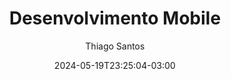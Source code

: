 ---
title: "Desenvolvimento Mobile"
slug: "mobile"
date: 2024-05-19T23:25:04-03:00
author: "Thiago Santos"
translationKey: "mobile"
curso: "Análise e Desenvolvimento de Sistemas"
disciplina: "Desenvolvimento Mobile"
instituicao: "CENTRO UNIVERSITÁRIO ANHANGUERA PITÁGORAS AMPLI"
idioma: "pt-br"
documento: "/docs/trabalho/mobile.pdf"
layout: "academic-work"
draft: false
---
